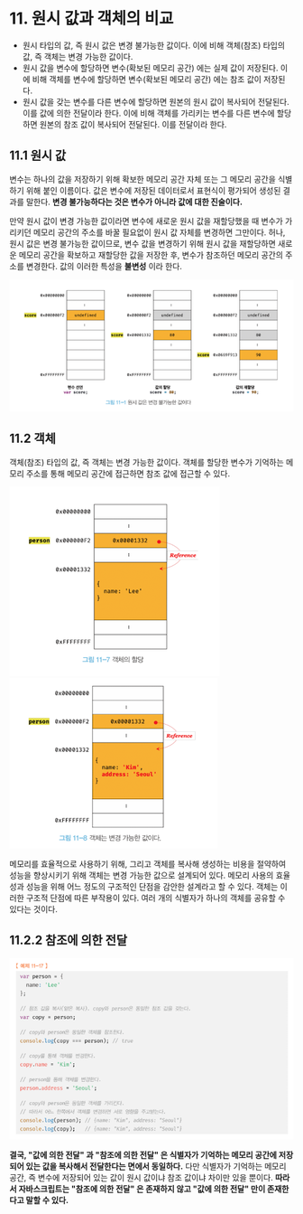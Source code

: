 # 11. 원시 값과 객체의 비교

- 원시 타입의 값, 즉 원시 값은 변경 불가능한 값이다. 이에 비해 객체(참조) 타입의 값, 즉 객체는 변경 가능한 값이다.
- 원시 값을 변수에 할당하면 변수(확보된 메모리 공간) 에는 실제 값이 저장된다. 이에 비해 객체를 변수에 할당하면 변수(확보된 메모리 공간) 에는 참조 값이 저장된다.
- 원시 값을 갖는 변수를 다른 변수에 할당하면 원본의 원시 값이 복사되어 전달된다. 이를 값에 의한 전달이라 한다. 이에 비해 객체를 가리키는 변수를 다른 변수에 할당하면 원본의 참조 값이 복사되어 전달된다. 이를 전달이라 한다.

## 11.1 원시 값

변수는 하나의 값을 저장하기 위해 확보한 메모리 공간 자체 또는 그 메모리 공간을 식별하기 위해 붙인 이름이다.
값은 변수에 저장된 데이터로서 표현식이 평가되어 생성된 결과를 말한다.
**변경 불가능하다는 것은 변수가 아니라 값에 대한 진술이다.**

만약 원시 값이 변경 가능한 값이라면 변수에 새로운 원시 값을 재할당했을 때 변수가 가리키던 메모리 공간의 주소를 바꿀 필요없이 원시 값 자체를 변경하면 그만이다.
허나, 원시 값은 변경 불가능한 값이므로, 변수 값을 변경하기 위해 원시 값을 재할당하면 새로운 메모리 공간을 확보하고 재할당한 값을 저장한 후, 변수가 참조하던 메모리 공간의 주소를 변경한다. 값의 이러한 특성을 **불변성** 이라 한다.

<img src='./image/1.png'>

## 11.2 객체

객체(참조) 타입의 값, 즉 객체는 변경 가능한 값이다.
객체를 할당한 변수가 기억하는 메모리 주소를 통해 메모리 공간에 접근하면 참조 값에 접근할 수 있다.

<img src='./image/2.png'>

<img src='./image/3.png'>

메모리를 효율적으로 사용하기 위해, 그리고 객체를 복사해 생성하는 비용을 절약하여 성능을 향상시키기 위해 객체는 변경 가능한 값으로 설계되어 있다.
메모리 사용의 효율성과 성능을 위해 어느 정도의 구조적인 단점을 감안한 설계라고 할 수 있다.
객체는 이러한 구조적 단점에 따른 부작용이 있다. 여러 개의 식별자가 하나의 객체를 공유할 수 있다는 것이다.

## 11.2.2 참조에 의한 전달

<img src='./image/4.png'>

**결국, "값에 의한 전달" 과 "참조에 의한 전달" 은 식별자가 기억하는 메모리 공간에 저장되어 있는 값을 복사해서 전달한다는 면에서 동일하다.**
다만 식별자가 기억하는 메모리 공간, 즉 변수에 저장되어 있는 값이 원시 값이냐 참조 값이냐 차이만 있을 뿐이다.
**따라서 자바스크립트는 "참조에 의한 전달" 은 존재하지 않고 "값에 의한 전달" 만이 존재한다고 말할 수 있다.**
